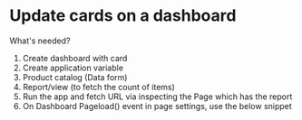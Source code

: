 # Update cards on a dashboard

What's needed?
1. Create dashboard with card
2. Create application variable
3. Product catalog (Data form)
4. Report/view (to fetch the count of items)
5. Run the app and fetch URL via inspecting the Page which has the report
6. On Dashboard Pageload() event in page settings, use the below snippet

